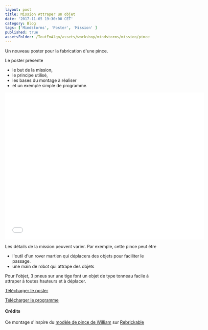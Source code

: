 ```yaml
---
layout: post
title: Mission Attraper un objet
date: '2017-11-05 19:30:00 CET'
category: Blog
tags: ['Mindstorms', 'Poster', 'Mission' ]
published: true
assetsFolder: /ToutEnAlgo/assets/workshop/mindstorms/mission/pince
---
```


Un nouveau poster pour la fabrication d'une pince.

Le poster présente
- le but de la mission,
- le principe utilisé,
- les bases du montage à réaliser
- et un exemple simple de programme.


<embed src="{{page.assetsFolder}}/mission-pince.pdf" width="650px" height="480px" />

<!-- 1024 × 768 -->

<br>

Les détails de la mission peuvent varier. Par exemple, cette pince peut être
- l'outil d'un rover martien qui déplacera des objets pour faciliter le passage.
- une main de robot qui attrape des objets

Pour l'objet, 3 pneus sur une tige font un objet de type tonneau facile à attraper à toutes hauteurs et à déplacer.

<a href="{{page.assetsFolder}}/mission-pince.pdf)">Télécharger le poster</a>


<a href="{{page.assetsFolder}}/mission-pince.ev3)">Télécharger le programme</a>


#### Crédits

Ce montage s'inspire du [modèle de pince de William](https://rebrickable.com/mocs/MOC-3533/DLuders/most-simple-ev3-robot-claw-by-william/#comments) sur [Rebrickable](https://rebrickable.com)

